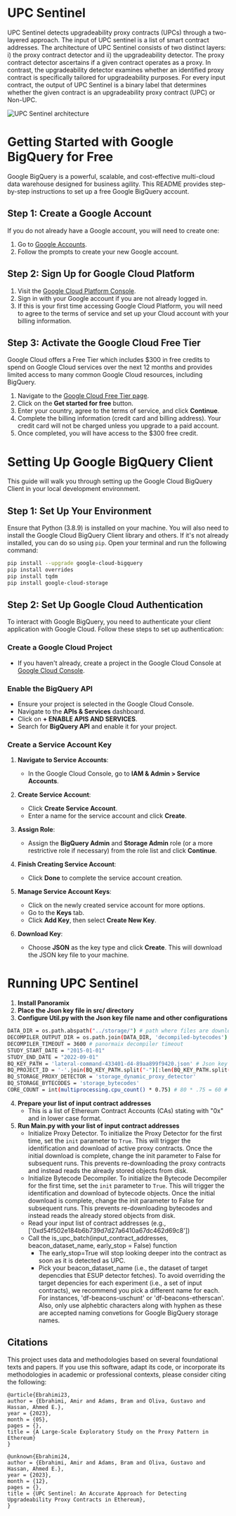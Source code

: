 # UPC Sentinel
UPC Sentinel detects upgradeability proxy contracts (UPCs) through a two-layered approach. The input of UPC sentinel is a list of smart contract addresses. The architecture of UPC Sentinel consists of two distinct layers: i) the proxy contract detector and ii) the upgradeability detector. The proxy contract detector ascertains if a given contract operates as a proxy. In contrast, the upgradeability detector examines whether an identified proxy contract is specifically tailored for upgradeability purposes. For every input contract, the output of UPC Sentinel is a binary label that determines whether the given contract is an upgradeability proxy contract (UPC) or Non-UPC.

![UPC Sentinel architecture](./UPC_Sentinel_Arch.JPG)

# Getting Started with Google BigQuery for Free

Google BigQuery is a powerful, scalable, and cost-effective multi-cloud data warehouse designed for business agility. This README provides step-by-step instructions to set up a free Google BigQuery account.

## Step 1: Create a Google Account

If you do not already have a Google account, you will need to create one:

1. Go to [Google Accounts](https://accounts.google.com/signup).
2. Follow the prompts to create your new Google account.

## Step 2: Sign Up for Google Cloud Platform

1. Visit the [Google Cloud Platform Console](https://console.cloud.google.com/).
2. Sign in with your Google account if you are not already logged in.
3. If this is your first time accessing Google Cloud Platform, you will need to agree to the terms of service and set up your Cloud account with your billing information.

## Step 3: Activate the Google Cloud Free Tier

Google Cloud offers a Free Tier which includes $300 in free credits to spend on Google Cloud services over the next 12 months and provides limited access to many common Google Cloud resources, including BigQuery.

1. Navigate to the [Google Cloud Free Tier page](https://cloud.google.com/free).
2. Click on the **Get started for free** button.
3. Enter your country, agree to the terms of service, and click **Continue**.
4. Complete the billing information (credit card and billing address). Your credit card will not be charged unless you upgrade to a paid account.
5. Once completed, you will have access to the $300 free credit.


# Setting Up Google BigQuery Client

This guide will walk you through setting up the Google Cloud BigQuery Client in your local development environment.

## Step 1: Set Up Your Environment

Ensure that Python (3.8.9) is installed on your machine. You will also need to install the Google Cloud BigQuery Client library and others. If it's not already installed, you can do so using `pip`. Open your terminal and run the following command:

```bash
pip install --upgrade google-cloud-bigquery
pip install overrides
pip install tqdm
pip install google-cloud-storage
```

## Step 2: Set Up Google Cloud Authentication

To interact with Google BigQuery, you need to authenticate your client application with Google Cloud. Follow these steps to set up authentication:

### Create a Google Cloud Project

- If you haven't already, create a project in the Google Cloud Console at [Google Cloud Console](https://console.cloud.google.com/).

### Enable the BigQuery API

- Ensure your project is selected in the Google Cloud Console.
- Navigate to the **APIs & Services** dashboard.
- Click on **+ ENABLE APIS AND SERVICES**.
- Search for **BigQuery API** and enable it for your project.

### Create a Service Account Key

1. **Navigate to Service Accounts**:
   - In the Google Cloud Console, go to **IAM & Admin > Service Accounts**.

2. **Create Service Account**:
   - Click **Create Service Account**.
   - Enter a name for the service account and click **Create**.

3. **Assign Role**:
   - Assign the **BigQuery Admin** and **Storage Admin** role (or a more restrictive role if necessary) from the role list and click **Continue**.

4. **Finish Creating Service Account**:
   - Click **Done** to complete the service account creation.

5. **Manage Service Account Keys**:
   - Click on the newly created service account for more options.
   - Go to the **Keys** tab.
   - Click **Add Key**, then select **Create New Key**.

6. **Download Key**:
   - Choose **JSON** as the key type and click **Create**. This will download the JSON key file to your machine.

# Running UPC Sentinel
1. **Install Panoramix**
2. **Place the Json key file in src/ directory**
3. **Configure Util.py with the Json key file name and other configurations**
```bash
DATA_DIR = os.path.abspath("../storage/") # path where files are downloaded
DECOMPILER_OUTPUT_DIR = os.path.join(DATA_DIR, 'decompiled-bytecodes') # path where panoramix writes its output decompiled bytecodes
DECOMPILER_TIMEOUT = 3600 # panormaix decompiler timeout
STUDY_START_DATE = "2015-01-01"
STUDY_END_DATE = "2022-09-01"
BQ_KEY_PATH = 'lateral-command-433401-d4-89aa899f9420.json' # Json key file name
BQ_PROJECT_ID = '-'.join(BQ_KEY_PATH.split("-")[:len(BQ_KEY_PATH.split("-")) -1])
BQ_STORAGE_PROXY_DETECTOR = 'storage_dynamic_proxy_detector'
BQ_STORAGE_BYTECODES = 'storage_bytecodes'
CORE_COUNT = int(multiprocessing.cpu_count() * 0.75) # 80 * .75 = 60 # number of cores for reading files and performing parallel decompilation.
```
4. **Prepare your list of input contract addresses**
   - This is a list of Ethereum Contract Accounts (CAs) stating with "0x" and in lower case format.
5. **Run Main.py with your list of input contract addresses**
   - Initialize Proxy Detector. To initialize the Proxy Detector for the first time, set the `init` parameter to `True`. This will trigger the identification and download of active proxy contracts. Once the initial download is complete, change the init parameter to False for subsequent runs. This prevents re-downloading the proxy contracts and instead reads the already stored objects from disk.
   - Initialize Bytecode Decompiler. To initialize the Bytecode Decompiler for the first time, set the `init` parameter to `True`. This will trigger the identification and download of bytecode objects. Once the initial download is complete, change the init parameter to False for subsequent runs. This prevents re-downloading bytecodes and instead reads the already stored objects from disk.
   - Read your input list of contract addresses (e.g., ['0xd54f502e184b6b739d7d27a6410a67dc462d69c8'])
   - Call the is_upc_batch(input_contract_addresses, beacon_dataset_name, early_stop = False) function
      - The early_stop=True will stop looking deeper into the contract as soon as it is detected as UPC.
      - Pick your beacon_dataset_name (i.e., the dataset of target depencdies that ESUP detector fetches). To avoid overriding the target depencies for each experiment (i.e., a set of input contracts), we recommend you pick a different name for each. For instances, 'df-beacons-uschunt' or 'df-beacons-etherscan'. Also, only use alphebtic characters along with hyphen as these are accepted naming convetions for Google BigQuery storage names.

## Citations

This project uses data and methodologies based on several foundational texts and papers. If you use this software, adapt its code, or incorporate its methodologies in academic or professional contexts, please consider citing the following:

```
@article{Ebrahimi23,
author = {Ebrahimi, Amir and Adams, Bram and Oliva, Gustavo and Hassan, Ahmed E.},
year = {2023},
month = {05},
pages = {},
title = {A Large-Scale Exploratory Study on the Proxy Pattern in Ethereum}
}

@unknown{Ebrahimi24,
author = {Ebrahimi, Amir and Adams, Bram and Oliva, Gustavo and Hassan, Ahmed E.},
year = {2023},
month = {12},
pages = {},
title = {UPC Sentinel: An Accurate Approach for Detecting Upgradeability Proxy Contracts in Ethereum},
}

```
